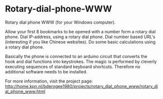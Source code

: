 # Rotary-dial-phone-WWW
Rotary dial phone WWW (for your Windows computer).

Allow your first 8 bookmarks to be opened with a number form a rotary dial phone.
Dial IP-address, using a rotary dial phone. Dial number based URL's (interesting if you like Chinese websites).
Do some basic calculations using a rotary dial phone.

Basically the phone is connected to an arduino circuit that converts the hook and dial functions into keystrokes. The magic is performed by cleverly executing sequences of standard keyboard shortcuts. Therefore no additional software needs to be installed.

For more information, visit the project page: http://home.kpn.nl/bderogee1980/projects/rotary_dial_phone_www/rotary_dial_phone_www.html

